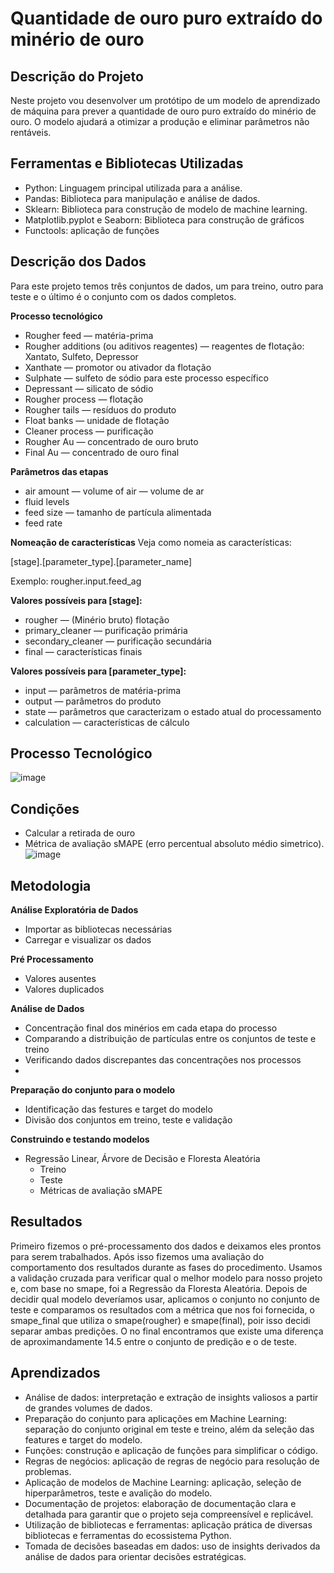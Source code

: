 # Quantidade de ouro puro extraído do minério de ouro

## Descrição do Projeto
Neste projeto vou desenvolver um protótipo de um modelo de aprendizado de máquina para prever a quantidade de ouro puro extraído do minério de ouro.
O modelo ajudará a otimizar a produção e eliminar parâmetros não rentáveis.

## Ferramentas e Bibliotecas Utilizadas
- Python: Linguagem principal utilizada para a análise.
- Pandas: Biblioteca para manipulação e análise de dados.
- Sklearn: Biblioteca para construção de modelo de machine learning.
- Matplotlib.pyplot e Seaborn: Biblioteca para construção de gráficos
- Functools: aplicação de funções

## Descrição dos Dados
Para este projeto temos três conjuntos de dados, um para treino, outro para teste e o último é o conjunto com os dados completos.

**Processo tecnológico**
- Rougher feed — matéria-prima
- Rougher additions (ou aditivos reagentes) — reagentes de flotação: Xantato, Sulfeto, Depressor
- Xanthate — promotor ou ativador da flotação
- Sulphate — sulfeto de sódio para este processo específico
- Depressant — silicato de sódio
- Rougher process — flotação
- Rougher tails — resíduos do produto
- Float banks — unidade de flotação
- Cleaner process — purificação
- Rougher Au — concentrado de ouro bruto
- Final Au — concentrado de ouro final

**Parâmetros das etapas**
- air amount — volume of air — volume de ar
- fluid levels
- feed size — tamanho de partícula alimentada
- feed rate

**Nomeação de características**
Veja como nomeia as características:

[stage].[parameter_type].[parameter_name]

Exemplo: rougher.input.feed_ag

**Valores possíveis para [stage]:**
- rougher — (Minério bruto) flotação
- primary_cleaner — purificação primária
- secondary_cleaner — purificação secundária
- final — características finais

**Valores possíveis para [parameter_type]:**
- input — parâmetros de matéria-prima
- output — parâmetros do produto
- state — parâmetros que caracterizam o estado atual do processamento
- calculation — características de cálculo

## Processo Tecnológico
![image](https://github.com/user-attachments/assets/69dd1eab-20cd-4a13-8467-d5a4b108b8f6)

## Condições
- Calcular a retirada de ouro
- Métrica de avaliação sMAPE (erro percentual absoluto médio simetrico).
  ![image](https://github.com/user-attachments/assets/1e8a87c8-786b-4ef6-b820-d37adf919427)


## Metodologia
**Análise Exploratória de Dados**
- Importar as bibliotecas necessárias
- Carregar e visualizar os dados

**Pré Processamento**
- Valores ausentes
- Valores duplicados

**Análise de Dados**
- Concentração final dos minérios em cada etapa do processo
- Comparando a distribuição de partículas entre os conjuntos de teste e treino
- Verificando dados discrepantes das concentrações nos processos
- 

**Preparação do conjunto para o modelo**
- Identificação das festures e target do modelo
- Divisão dos conjuntos em treino, teste e validação

**Construindo e testando modelos**
- Regressão Linear, Árvore de Decisão e Floresta Aleatória
  - Treino
  - Teste
  - Métricas de avaliação sMAPE
 
## Resultados
Primeiro fizemos o pré-processamento dos dados e deixamos eles prontos para serem trabalhados. Após isso fizemos uma avaliação do comportamento dos resultados durante as fases do procedimento. 
Usamos a validação cruzada para verificar qual o melhor modelo para nosso projeto e, com base no smape, foi a Regressão da Floresta Aleatória. Depois de decidir qual modelo deveríamos usar, aplicamos o conjunto no conjunto de teste e comparamos os resultados com a métrica que nos foi fornecida, o smape_final que utiliza o smape(rougher) e smape(final), poir isso decidi separar ambas predições. 
O no final encontramos que existe uma diferença de aproximandamente 14.5 entre o conjunto de predição e o de teste.

## Aprendizados
- Análise de dados: interpretação e extração de insights valiosos a partir de grandes volumes de dados.
- Preparação do conjunto para aplicações em Machine Learning: separação do conjunto original em teste e treino, além da seleção das features e target do modelo.
- Funções: construção e aplicação de funções para simplificar o código.
- Regras de negócios: aplicação de regras de negócio para resolução de problemas.
- Aplicação de modelos de Machine Learning: aplicação, seleção de hiperparâmetros, teste e avalição do modelo.
- Documentação de projetos: elaboração de documentação clara e detalhada para garantir que o projeto seja compreensível e replicável.
- Utilização de bibliotecas e ferramentas: aplicação prática de diversas bibliotecas e ferramentas do ecossistema Python.
- Tomada de decisões baseadas em dados: uso de insights derivados da análise de dados para orientar decisões estratégicas.
